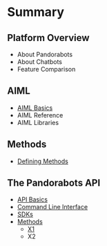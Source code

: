 # Summary

## Platform Overview

* About Pandorabots
* About Chatbots
* Feature Comparison 

## AIML

* [AIML Basics](aiml/aiml-basics.md)
* AIML Reference
* AIML Libraries

## Methods

* [Defining Methods](methods.md)

## The Pandorabots API

* [API Basics](api-basics.md)
* [Command Line Interface](command-line-interface.md)
* [SDKs](sdks.md)
* [Methods](methods.md)
  * [X1](methods/x1.md)
  * X2



